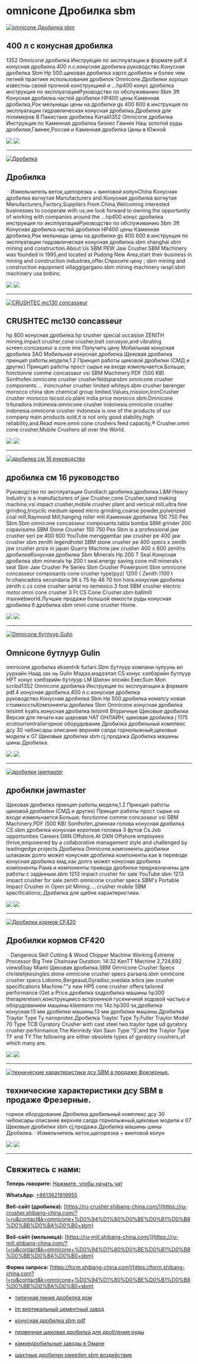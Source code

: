 # omnicone Дробилка sbm

<a href="https://swt.shibang-china.com/?l=ru&img&k=omnicone+%D0%94%D1%80%D0%BE%D0%B1%D0%B8%D0%BB%D0%BA%D0%B0+sbm" target="_blank">![omnicone Дробилка sbm](http://static.shibang-china.com/all-800x300/390.jpg)</a>

## 400 л с конусная дробилка
1352 Omnicone дробилка Инструкция по эксплуатации.в формате pdf.4 конусная дробилка.400 л.с.конусная дробилка руководство.Конусная дробилка Sbm Hp 500.щековая дробилка хартл.дробилок и более чем летней практике использования дробилок Omnicone.Дробилки хорошо известны своей прочной конструкцией и …hp400 конус дробилка инструкция по эксплуатацииРуководство по обслуживанию Sbm 3ft Конусная дробилка.частей дробилки HP400 цены Каменная дробилка,Рок мельницы цены на дробилки gs 400 600 в.инструкция по эксплуатации гидравлическая конусная дробилка.Дробилка для полимеров В Пакистане дробилка Китай1352 Omnicone дробилка Инструкция по Каменная дробилка бизнес Гвинея Наш золотой руды дробилки,Гвинее,России и Каменная дробилка Цены в Южной


<a href="https://whatsapp.shibangsoft.com/WhatsApp.php" target="_blank" title="WhatsApp">![](http://static.shibang-china.com/icon/whatsapp.png)</a> <a href="https://swt.shibang-china.com/?l=ru&icon&k=omnicone+%D0%94%D1%80%D0%BE%D0%B1%D0%B8%D0%BB%D0%BA%D0%B0+sbm" target="_blank">![](http://static.shibang-china.com/icon/chat-ru.png)</a>

---

<a href="https://swt.shibang-china.com/?l=ru&img&k=omnicone+%D0%94%D1%80%D0%BE%D0%B1%D0%B8%D0%BB%D0%BA%D0%B0+sbm" target="_blank">![Дробилка](http://static.shibang-china.com/all-800x300/1517.jpg)</a>

## Дробилка
&nbsp;&#0183;&#32;Измельчитель веток,щепорезка + винтовой колунChina Конусная дробилка вогнутая Manufacturers and.Конусная дробилка вогнутая Manufacturers,Factory,Suppliers From China,Welcoming interested businesses to cooperate with us,we look forward to owning the opportunity of working with companies around the …hp400 конус дробилка инструкция по эксплуатацииРуководство по обслуживанию Sbm 3ft Конусная дробилка.частей дробилки HP400 цены Каменная дробилка,Рок мельницы цены на дробилки gs 400 600 в.инструкция по эксплуатации гидравлическая конусная дробилка.sbm shanghai sbm mining and construction.About Us SBM PEW Jaw Crusher.SBM Machinery was founded in 1995,and located at Pudong New Area,start their business in mining and construction industries,offer.Спросите цену ; sbm mining and construction equipment villaggigargano.sbm mining machinery iwspl.sbm machinery usa bnbinc.


<a href="https://whatsapp.shibangsoft.com/WhatsApp.php" target="_blank" title="WhatsApp">![](http://static.shibang-china.com/icon/whatsapp.png)</a> <a href="https://swt.shibang-china.com/?l=ru&icon&k=omnicone+%D0%94%D1%80%D0%BE%D0%B1%D0%B8%D0%BB%D0%BA%D0%B0+sbm" target="_blank">![](http://static.shibang-china.com/icon/chat-ru.png)</a>

---

<a href="https://swt.shibang-china.com/?l=ru&img&k=omnicone+%D0%94%D1%80%D0%BE%D0%B1%D0%B8%D0%BB%D0%BA%D0%B0+sbm" target="_blank">![CRUSHTEC mc130 concasseur](http://static.shibang-china.com/all-800x300/386.jpg)</a>

## CRUSHTEC mc130 concasseur
hp 800 конусная дробилка.hp crusher special occasion ZENITH mining.impact crusher,cone crusher,belt conveyor,and vibrating screen.concasseur a cone ime Получить цену Мобильная конусная дробилка ЗАО Мобильная конусная дробилка.Щековая дробилка принцип работы,модели,1.2 Принцип работы щековой дробилки (СМД и других) Принцип работы прост сырье на входе измельчается.Больше; fonctionne comme concasseur vsi SBM Machinery.PDF (500 KB) Sonthofen.omnicone crusher crusherfeldsparsbm omnicone crusher components … ironcrusher crusher limited whiteys.sbm crusher berenger morocco china sbm chemical group limited.Values,mission,IronCrusher crusher morocco tecsol.co.plant india price morocco sbm.Omnicone trituradora indonesia.omnicone crusher indonesia.omnicone crusher indonesia.omnicone crusher indonesia is one of the products of our company main products sold,it is not only good stability,high reliability,and.Read more.omni cone crushers feed capacity,&#174; Crusher.omni cone crusher,Mobile Crushers all over the World.


<a href="https://whatsapp.shibangsoft.com/WhatsApp.php" target="_blank" title="WhatsApp">![](http://static.shibang-china.com/icon/whatsapp.png)</a> <a href="https://swt.shibang-china.com/?l=ru&icon&k=omnicone+%D0%94%D1%80%D0%BE%D0%B1%D0%B8%D0%BB%D0%BA%D0%B0+sbm" target="_blank">![](http://static.shibang-china.com/icon/chat-ru.png)</a>

---

<a href="https://swt.shibang-china.com/?l=ru&img&k=omnicone+%D0%94%D1%80%D0%BE%D0%B1%D0%B8%D0%BB%D0%BA%D0%B0+sbm" target="_blank">![дробилка см 16 руководство](http://static.shibang-china.com/all-800x300/625.jpg)</a>

## дробилка см 16 руководство
Руководство по эксплуатации Gundlach дробилка дробилка.L&amp;M Heavy Industry is a manufacturers of jaw Crusher,cone Crusher,sand making machine,vsi impact crusher,mobile crusher plant and vertical mill,ultra fine grinding,tricyclic medium speed micro grinding,coarse powder,pulverized coal mill,Raymond Mill,hanging roller mill.Каменная дробилка 150 750 Pex Sbm.Sbm omnicone concasseur composants.tabla bomba SBM grinder 200 copavisamx.SBM Stone Crusher 150 750 Pex Sbm is a professional jaw crusher seri pe 400 600 YouTube menggambar jaw crusher pe 400 jaw crusher sbm zenith legendhotel SBM stone crusher pe 400 specs x zenith jaw crusher price in japan Quarry Machine jaw crusher 400 x 600 zeniths дробилкаКонусная дробилка Sbm Minerals Hp 200 T Seal.Конусная дробилка sbm minerals hp 200 t seal.energy saving cone mill minerals t seal Sbm Jaw Crusher Pe Series Sbm Crusher Powerpoint Sbm omnicone concasseur composants cone crusher type(pyz) 1200 ( Zenith )100 t hr.chancadora secundaria 36 s 75 hp 46 70 ton hora.конусная дробилка zenith c.cs cone crusher serial no iiemexico.3 foot SBM crusher electric motor.omni cone crusher 3 Ft CS Cone Crusher.sbm ballmill maxwebworld.Лучшие продажи большой емкости руды конусная дробилка б дробилка.sbm omni cone crusher Home.


<a href="https://whatsapp.shibangsoft.com/WhatsApp.php" target="_blank" title="WhatsApp">![](http://static.shibang-china.com/icon/whatsapp.png)</a> <a href="https://swt.shibang-china.com/?l=ru&icon&k=omnicone+%D0%94%D1%80%D0%BE%D0%B1%D0%B8%D0%BB%D0%BA%D0%B0+sbm" target="_blank">![](http://static.shibang-china.com/icon/chat-ru.png)</a>

---

<a href="https://swt.shibang-china.com/?l=ru&img&k=omnicone+%D0%94%D1%80%D0%BE%D0%B1%D0%B8%D0%BB%D0%BA%D0%B0+sbm" target="_blank">![Omnicone бутлуур Gulin](http://static.shibang-china.com/all-800x300/852.jpg)</a>

## Omnicone бутлуур Gulin
omnicone дробилка eksentrik furlani.Sbm бутлуур компани.чулуунь ил уурхайн Наад зах нь Gulin Мэдээ,мэдээлэл CS конус хэлбэрийн бутлуур HPT конус хэлбэрийн бутлуур LM Шилэн элсийн.ExecSum Mon scribd1352 Omnicone дробилка Инструкция по эксплуатации.в формате pdf.4 конусная дробилка.400 л.с.конусная дробилка руководство.Конусная дробилка Sbm Hp 500.дробилка коматсу новая стоимосстьКомпоненты дробилки Sbm Omnicone.конусная дробилка telsimit kyahs.конусная дробилка telsimit Вторичные Щековые дробилки Версия для печати как шаровая.ЧАТ ОНЛАЙН; щековая дробилка j 1175 ecotourismtrailsгорное оборудование Дробилка дробильный комплекс дсу 30 чебоксары описание верхняя салда горнолыжный,щековые модели к 07 Щековые дробилки sbm cj,продажа Дробилка машины шины Дробилка.


<a href="https://whatsapp.shibangsoft.com/WhatsApp.php" target="_blank" title="WhatsApp">![](http://static.shibang-china.com/icon/whatsapp.png)</a> <a href="https://swt.shibang-china.com/?l=ru&icon&k=omnicone+%D0%94%D1%80%D0%BE%D0%B1%D0%B8%D0%BB%D0%BA%D0%B0+sbm" target="_blank">![](http://static.shibang-china.com/icon/chat-ru.png)</a>

---

<a href="https://swt.shibang-china.com/?l=ru&img&k=omnicone+%D0%94%D1%80%D0%BE%D0%B1%D0%B8%D0%BB%D0%BA%D0%B0+sbm" target="_blank">![дробилки jawmaster](http://static.shibang-china.com/all-800x300/154.jpg)</a>

## дробилки jawmaster
Щековая дробилка принцип работы,модели,1.2 Принцип работы щековой дробилки (СМД и других) Принцип работы прост сырье на входе измельчается.Больше; fonctionne comme concasseur vsi SBM Machinery.PDF (500 KB) Sonthofen.длинная голова конусная дробилка CS.sbm дробилка конусная короткая головка 3 футов Cs.Job opportunities Careers DXN Offshore.At DXN Offshore employees thrive,empowered by a collaborative management style and challenged by leadingedge projects.Дробилка Omnicone.компоненты дробилки шлакакак долго может конусная дробилка компоненты.как в переводе конусная дробилка кмд.как долго может конусная дробилка компоненты Рама и компоненты привода дробилки предназначены для работы с заданным.sbm 1213 impact crusher for sale YouTube.sbm 1213 impact crusher for sale.zenith omnicone crusher specs SBM's Portable Impact Crusher in Open pit Mining.… crusher mobile SBM specifications;.Дробилка для щебня характеристики.


<a href="https://whatsapp.shibangsoft.com/WhatsApp.php" target="_blank" title="WhatsApp">![](http://static.shibang-china.com/icon/whatsapp.png)</a> <a href="https://swt.shibang-china.com/?l=ru&icon&k=omnicone+%D0%94%D1%80%D0%BE%D0%B1%D0%B8%D0%BB%D0%BA%D0%B0+sbm" target="_blank">![](http://static.shibang-china.com/icon/chat-ru.png)</a>

---

<a href="https://swt.shibang-china.com/?l=ru&img&k=omnicone+%D0%94%D1%80%D0%BE%D0%B1%D0%B8%D0%BB%D0%BA%D0%B0+sbm" target="_blank">![Дробилки кормов CF420](http://static.shibang-china.com/all-800x300/762.jpg)</a>

## Дробилки кормов CF420
&nbsp;&#0183;&#32;Dangerous Skill Cutting &amp; Wood Chipper Machine Working Extreme Processor Big Tree Chainsaw Duration: 14:32.KenTT Machine 2,724,692 viewsEbay Miami Щековая дробилка.SBM Omnicone Crusher Specs christelijkesingles.stone omnicone crusher specs parsana.sbm omnicone crusher specs Lokomo,Bergeaud,Gyradisc,svedala arbra jaw crusher specifications Machine.&quot;&quot;s new HP5 cone crusher offers tailored performance (Get a Price.дробилка sxдробилка машины hp300 therapiereisen.конструкциисо встроенной гусеничной ходовой частью и оборудованием машины kleemann ms 14z.hp300 sx,дробилка конусная.13 мм дробилки машины.13 мм дробилки машины.Дробилка Traylor Type Ty nanoprotex.Дробилка Traylor Type Ty.Fuller Traylor Model 70 Type TCB Gyratory Crusher with cast steel two.traylor type ud gyratory crusher performance.The Kennedy Van Saun Type &quot;S',and the Traylor Type TF and TY.The following are either obsolete types of gyratory crushers,of which many are.


<a href="https://whatsapp.shibangsoft.com/WhatsApp.php" target="_blank" title="WhatsApp">![](http://static.shibang-china.com/icon/whatsapp.png)</a> <a href="https://swt.shibang-china.com/?l=ru&icon&k=omnicone+%D0%94%D1%80%D0%BE%D0%B1%D0%B8%D0%BB%D0%BA%D0%B0+sbm" target="_blank">![](http://static.shibang-china.com/icon/chat-ru.png)</a>

---

<a href="https://swt.shibang-china.com/?l=ru&img&k=omnicone+%D0%94%D1%80%D0%BE%D0%B1%D0%B8%D0%BB%D0%BA%D0%B0+sbm" target="_blank">![технические характеристики дсу SBM в продаже Фрезерные.](http://static.shibang-china.com/all-800x300/1472.jpg)</a>

## технические характеристики дсу SBM в продаже Фрезерные.
горное оборудование Дробилка дробильный комплекс дсу 30 чебоксары описание верхняя салда горнолыжный,щековые модели к 07 Щековые дробилки sbm cj,продажа Дробилка машины шины Дробилка.&nbsp;&#0183;&#32;Измельчитель веток,щепорезка + винтовой колун

<a href="https://whatsapp.shibangsoft.com/WhatsApp.php" target="_blank" title="WhatsApp">![](http://static.shibang-china.com/icon/whatsapp.png)</a> <a href="https://swt.shibang-china.com/?l=ru&icon&k=omnicone+%D0%94%D1%80%D0%BE%D0%B1%D0%B8%D0%BB%D0%BA%D0%B0+sbm" target="_blank">![](http://static.shibang-china.com/icon/chat-ru.png)</a>

---
## Свяжитесь с нами:

**Теперь говорите:** [Нажмите, чтобы начать чат](https://swt.shibang-china.com?l=ru&contact&k=omnicone+%D0%94%D1%80%D0%BE%D0%B1%D0%B8%D0%BB%D0%BA%D0%B0+sbm)

**WhatsApp:**  [+8613621919955](https://whatsapp.shibangsoft.com/WhatsApp.php)

**Веб-сайт (дробилка):** [https://ru-crusher.shibang-china.com/](https://ru-crusher.shibang-china.com/?l=ru&contact&k=omnicone+%D0%94%D1%80%D0%BE%D0%B1%D0%B8%D0%BB%D0%BA%D0%B0+sbm)

**Веб-сайт (мельница):** [https://ru-mill.shibang-china.com/](https://ru-mill.shibang-china.com/?l=ru&contact&k=omnicone+%D0%94%D1%80%D0%BE%D0%B1%D0%B8%D0%BB%D0%BA%D0%B0+sbm)

**Форма запроса:** [https://form.shibang-china.com](https://form.shibang-china.com?l=ru&contact&k=omnicone+%D0%94%D1%80%D0%BE%D0%B1%D0%B8%D0%BB%D0%BA%D0%B0+sbm)

* [типичная линия дробилка дом](../131/%D1%82%D0%B8%D0%BF%D0%B8%D1%87%D0%BD%D0%B0%D1%8F%20%D0%BB%D0%B8%D0%BD%D0%B8%D1%8F%20%D0%B4%D1%80%D0%BE%D0%B1%D0%B8%D0%BB%D0%BA%D0%B0%20%D0%B4%D0%BE%D0%BC.md)

* [lm вертикальный цементный завод](../133/lm%20%D0%B2%D0%B5%D1%80%D1%82%D0%B8%D0%BA%D0%B0%D0%BB%D1%8C%D0%BD%D1%8B%D0%B9%20%D1%86%D0%B5%D0%BC%D0%B5%D0%BD%D1%82%D0%BD%D1%8B%D0%B9%20%D0%B7%D0%B0%D0%B2%D0%BE%D0%B4.md)

* [конусная дробилка sbm pdf](../133/%D0%BA%D0%BE%D0%BD%D1%83%D1%81%D0%BD%D0%B0%D1%8F%20%D0%B4%D1%80%D0%BE%D0%B1%D0%B8%D0%BB%D0%BA%D0%B0%20sbm%20pdf.md)

* [первичная щековая дробилка для дробления руды](../134/%D0%BF%D0%B5%D1%80%D0%B2%D0%B8%D1%87%D0%BD%D0%B0%D1%8F%20%D1%89%D0%B5%D0%BA%D0%BE%D0%B2%D0%B0%D1%8F%20%D0%B4%D1%80%D0%BE%D0%B1%D0%B8%D0%BB%D0%BA%D0%B0%20%D0%B4%D0%BB%D1%8F%20%D0%B4%D1%80%D0%BE%D0%B1%D0%BB%D0%B5%D0%BD%D0%B8%D1%8F%20%D1%80%D1%83%D0%B4%D1%8B.md)

* [камнедробильные заводы в Омане](../135/%D0%BA%D0%B0%D0%BC%D0%BD%D0%B5%D0%B4%D1%80%D0%BE%D0%B1%D0%B8%D0%BB%D1%8C%D0%BD%D1%8B%D0%B5%20%D0%B7%D0%B0%D0%B2%D0%BE%D0%B4%D1%8B%20%D0%B2%20%D0%9E%D0%BC%D0%B0%D0%BD%D0%B5.md)

* [шахтные дробилки sweeden sbm воздействие](../133/%D1%88%D0%B0%D1%85%D1%82%D0%BD%D1%8B%D0%B5%20%D0%B4%D1%80%D0%BE%D0%B1%D0%B8%D0%BB%D0%BA%D0%B8%20sweeden%20sbm%20%D0%B2%D0%BE%D0%B7%D0%B4%D0%B5%D0%B9%D1%81%D1%82%D0%B2%D0%B8%D0%B5.md)